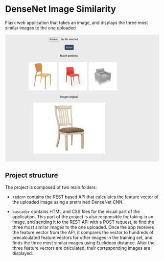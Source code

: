 # DenseNet Image Similarity 

Flask web application that takes an image, and displays the three most similar images to the one uploaded 

![Example Image](example.png)

## Project structure 

The project is composed of two main folders:

- `redcnn` contains the REST based API that calculates the feature vector of the uploaded image using a pretrained DenseNet CNN. 

- `buscador` contains HTML and CSS files for the visual part of the application. This part of the project is also responsible for taking in an image, and sending it to the REST API with a POST request, to find the three most similar images to the one uploaded. Once the app receives the feature vector from the API, it compares the vector to hundreds of precalculated feature vectors for other images in the training set, and finds the three most similar images using Euclidean distance. After the three feature vectors are calculated, their corresponding images are displayed.
